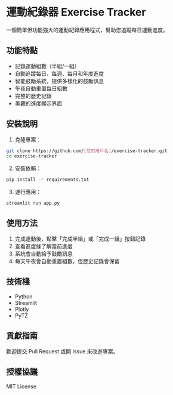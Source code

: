 # 運動紀錄器 Exercise Tracker

一個簡單但功能強大的運動紀錄應用程式，幫助您追蹤每日運動進度。

## 功能特點

- 記錄運動組數（半組/一組）
- 自動追蹤每日、每週、每月和年度進度
- 智能鼓勵系統，提供多樣化的鼓勵訊息
- 午夜自動重置每日組數
- 完整的歷史記錄
- 美觀的進度顯示界面

## 安裝說明

1. 克隆專案：
```bash
git clone https://github.com/[您的用戶名]/exercise-tracker.git
cd exercise-tracker
```

2. 安裝依賴：
```bash
pip install -r requirements.txt
```

3. 運行應用：
```bash
streamlit run app.py
```

## 使用方法

1. 完成運動後，點擊「完成半組」或「完成一組」按鈕記錄
2. 查看進度條了解當前進度
3. 系統會自動給予鼓勵訊息
4. 每天午夜會自動重置組數，但歷史記錄會保留

## 技術棧

- Python
- Streamlit
- Plotly
- PyTZ

## 貢獻指南

歡迎提交 Pull Request 或開 Issue 來改進專案。

## 授權協議

MIT License 